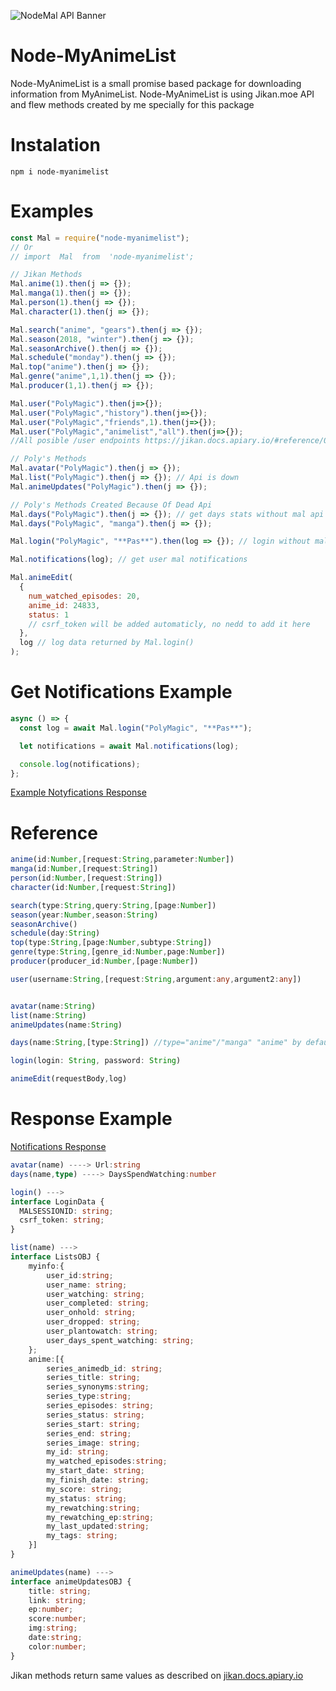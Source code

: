 ![NodeMal API Banner](https://i.imgur.com/IcBShyO.png)

# Node-MyAnimeList

Node-MyAnimeList is a small promise based package for downloading information from MyAnimeList.
Node-MyAnimeList is using Jikan.moe API and flew methods created by me specially for this package

# Instalation

```
npm i node-myanimelist
```

# Examples

```js
const Mal = require("node-myanimelist");
// Or
// import  Mal  from  'node-myanimelist';

// Jikan Methods
Mal.anime(1).then(j => {});
Mal.manga(1).then(j => {});
Mal.person(1).then(j => {});
Mal.character(1).then(j => {});

Mal.search("anime", "gears").then(j => {});
Mal.season(2018, "winter").then(j => {});
Mal.seasonArchive().then(j => {});
Mal.schedule("monday").then(j => {});
Mal.top("anime").then(j => {});
Mal.genre("anime",1,1).then(j => {});
Mal.producer(1,1).then(j => {});

Mal.user("PolyMagic").then(j=>{});
Mal.user("PolyMagic","history").then(j=>{});
Mal.user("PolyMagic","friends",1).then(j=>{});
Mal.user("PolyMagic","animelist","all").then(j=>{});
//All posible /user endpoints https://jikan.docs.apiary.io/#reference/0/user

// Poly's Methods
Mal.avatar("PolyMagic").then(j => {});
Mal.list("PolyMagic").then(j => {}); // Api is down
Mal.animeUpdates("PolyMagic").then(j => {});

// Poly's Methods Created Because Of Dead Api
Mal.days("PolyMagic").then(j => {}); // get days stats without mal api
Mal.days("PolyMagic", "manga").then(j => {});

Mal.login("PolyMagic", "**Pas**").then(log => {}); // login without mal api

Mal.notifications(log); // get user mal notifications

Mal.animeEdit(
  {
    num_watched_episodes: 20,
    anime_id: 24833,
    status: 1
    // csrf_token will be added automaticly, no nedd to add it here
  },
  log // log data returned by Mal.login()
);
```

# Get Notifications Example

```js
async () => {
  const log = await Mal.login("PolyMagic", "**Pas**");

  let notifications = await Mal.notifications(log);

  console.log(notifications);
};
```

[Example Notyfications Response](https://github.com/PolyMagic/node-myanimelist/blob/master/dataExamples/exampleNotyfications.json)

# Reference

```ts
anime(id:Number,[request:String,parameter:Number])
manga(id:Number,[request:String])
person(id:Number,[request:String])
character(id:Number,[request:String])

search(type:String,query:String,[page:Number])
season(year:Number,season:String)
seasonArchive()
schedule(day:String)
top(type:String,[page:Number,subtype:String])
genre(type:String,[genre_id:Number,page:Number])
producer(producer_id:Number,[page:Number])

user(username:String,[request:String,argument:any,argument2:any])


avatar(name:String)
list(name:String)
animeUpdates(name:String)

days(name:String,[type:String]) //type="anime"/"manga" "anime" by default

login(login: String, password: String)

animeEdit(requestBody,log)
```

# Response Example

[Notifications Response](https://github.com/PolyMagic/node-myanimelist/blob/master/dataExamples/exampleNotyfications.json)

```ts
avatar(name) ----> Url:string
days(name,type) ----> DaysSpendWatching:number

login() --->
interface LoginData {
  MALSESSIONID: string;
  csrf_token: string;
}

list(name) --->
interface ListsOBJ {
    myinfo:{
        user_id:string;
        user_name: string;
        user_watching: string;
        user_completed: string;
        user_onhold: string;
        user_dropped: string;
        user_plantowatch: string;
        user_days_spent_watching: string;
    };
    anime:[{
        series_animedb_id: string;
        series_title: string;
        series_synonyms:string;
        series_type:string;
        series_episodes: string;
        series_status: string;
        series_start: string;
        series_end: string;
        series_image: string;
        my_id: string;
        my_watched_episodes:string;
        my_start_date: string;
        my_finish_date: string;
        my_score: string;
        my_status: string;
        my_rewatching:string;
        my_rewatching_ep:string;
        my_last_updated:string;
        my_tags: string;
    }]
}

animeUpdates(name) --->
interface animeUpdatesOBJ {
    title: string;
    link: string;
    ep:number;
    score:number;
    img:string;
    date:string;
    color:number;
}
```

Jikan methods return same values as described on [jikan.docs.apiary.io](https://jikan.docs.apiary.io/)
